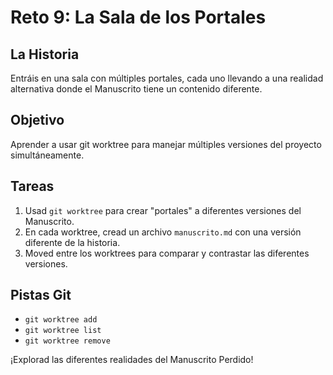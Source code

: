 # Reto 9: La Sala de los Portales

## La Historia
Entráis en una sala con múltiples portales, cada uno llevando a una realidad alternativa donde el Manuscrito tiene un contenido diferente.

## Objetivo
Aprender a usar git worktree para manejar múltiples versiones del proyecto simultáneamente.

## Tareas
1. Usad `git worktree` para crear "portales" a diferentes versiones del Manuscrito.
2. En cada worktree, cread un archivo `manuscrito.md` con una versión diferente de la historia.
3. Moved entre los worktrees para comparar y contrastar las diferentes versiones.

## Pistas Git
- `git worktree add`
- `git worktree list`
- `git worktree remove`

¡Explorad las diferentes realidades del Manuscrito Perdido!